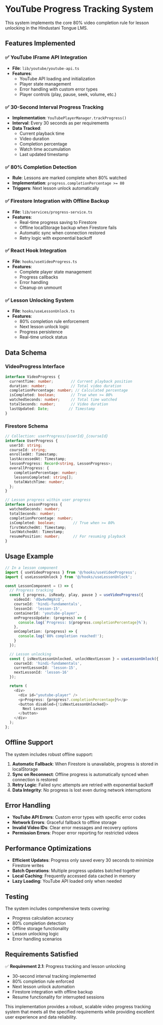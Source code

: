# YouTube Progress Tracking System

This system implements the core 80% video completion rule for lesson unlocking in the Hindustani Tongue LMS.

## Features Implemented

### ✅ YouTube IFrame API Integration
- **File**: `lib/youtube/youtube-api.ts`
- **Features**:
  - YouTube API loading and initialization
  - Player state management
  - Error handling with custom error types
  - Player controls (play, pause, seek, volume, etc.)

### ✅ 30-Second Interval Progress Tracking
- **Implementation**: `YouTubePlayerManager.trackProgress()`
- **Interval**: Every 30 seconds as per requirements
- **Data Tracked**:
  - Current playback time
  - Video duration
  - Completion percentage
  - Watch time accumulation
  - Last updated timestamp

### ✅ 80% Completion Detection
- **Rule**: Lessons are marked complete when 80% watched
- **Implementation**: `progress.completionPercentage >= 80`
- **Triggers**: Next lesson unlock automatically

### ✅ Firestore Integration with Offline Backup
- **File**: `lib/services/progress-service.ts`
- **Features**:
  - Real-time progress saving to Firestore
  - Offline localStorage backup when Firestore fails
  - Automatic sync when connection restored
  - Retry logic with exponential backoff

### ✅ React Hook Integration
- **File**: `hooks/useVideoProgress.ts`
- **Features**:
  - Complete player state management
  - Progress callbacks
  - Error handling
  - Cleanup on unmount

### ✅ Lesson Unlocking System
- **File**: `hooks/useLessonUnlock.ts`
- **Features**:
  - 80% completion rule enforcement
  - Next lesson unlock logic
  - Progress persistence
  - Real-time unlock status

## Data Schema

### VideoProgress Interface
```typescript
interface VideoProgress {
  currentTime: number;        // Current playback position
  duration: number;           // Total video duration
  completionPercentage: number; // Calculated percentage
  isCompleted: boolean;       // True when >= 80%
  watchedSeconds: number;     // Total time watched
  totalSeconds: number;       // Video duration
  lastUpdated: Date;         // Timestamp
}
```

### Firestore Schema
```typescript
// Collection: userProgress/{userId}_{courseId}
interface UserProgress {
  userId: string;
  courseId: string;
  enrolledAt: Timestamp;
  lastAccessedAt: Timestamp;
  lessonProgress: Record<string, LessonProgress>;
  overallProgress: {
    completionPercentage: number;
    lessonsCompleted: string[];
    totalWatchTime: number;
  };
}

// Lesson progress within user progress
interface LessonProgress {
  watchedSeconds: number;
  totalSeconds: number;
  completionPercentage: number;
  isCompleted: boolean;        // True when >= 80%
  firstWatchedAt: Timestamp;
  lastWatchedAt: Timestamp;
  resumePosition: number;      // For resuming playback
}
```

## Usage Example

```typescript
// In a lesson component
import { useVideoProgress } from '@/hooks/useVideoProgress';
import { useLessonUnlock } from '@/hooks/useLessonUnlock';

const LessonComponent = () => {
  // Progress tracking
  const { progress, isReady, play, pause } = useVideoProgress({
    videoId: 'dQw4w9WgXcQ',
    courseId: 'hindi-fundamentals',
    lessonId: 'lesson-15',
    containerId: 'youtube-player',
    onProgressUpdate: (progress) => {
      console.log(`Progress: ${progress.completionPercentage}%`);
    },
    onCompletion: (progress) => {
      console.log('80% completion reached!');
    }
  });

  // Lesson unlocking
  const { isNextLessonUnlocked, unlockNextLesson } = useLessonUnlock({
    courseId: 'hindi-fundamentals',
    currentLessonId: 'lesson-15',
    nextLessonId: 'lesson-16'
  });

  return (
    <div>
      <div id="youtube-player" />
      <p>Progress: {progress?.completionPercentage}%</p>
      <button disabled={!isNextLessonUnlocked}>
        Next Lesson
      </button>
    </div>
  );
};
```

## Offline Support

The system includes robust offline support:

1. **Automatic Fallback**: When Firestore is unavailable, progress is stored in localStorage
2. **Sync on Reconnect**: Offline progress is automatically synced when connection is restored
3. **Retry Logic**: Failed sync attempts are retried with exponential backoff
4. **Data Integrity**: No progress is lost even during network interruptions

## Error Handling

- **YouTube API Errors**: Custom error types with specific error codes
- **Network Errors**: Graceful fallback to offline storage
- **Invalid Video IDs**: Clear error messages and recovery options
- **Permission Errors**: Proper error reporting for restricted videos

## Performance Optimizations

- **Efficient Updates**: Progress only saved every 30 seconds to minimize Firestore writes
- **Batch Operations**: Multiple progress updates batched together
- **Local Caching**: Frequently accessed data cached in memory
- **Lazy Loading**: YouTube API loaded only when needed

## Testing

The system includes comprehensive tests covering:
- Progress calculation accuracy
- 80% completion detection
- Offline storage functionality
- Lesson unlocking logic
- Error handling scenarios

## Requirements Satisfied

✅ **Requirement 2.1**: Progress tracking and lesson unlocking
- 30-second interval tracking implemented
- 80% completion rule enforced
- Next lesson unlock automation
- Firestore integration with offline backup
- Resume functionality for interrupted sessions

This implementation provides a robust, scalable video progress tracking system that meets all the specified requirements while providing excellent user experience and data reliability.